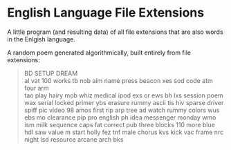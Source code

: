 English Language File Extensions
=============================

A little program (and resulting data) of all file extensions that are also words in the Enlgish language.

A random poem generated algorithmically, built entirely from file extensions:

>BD SETUP DREAM  
al vat 100 works tb nob aim name press beacon xes sod code atm four arm  
tao play hairy mob whiz medical ipod exs or 
ews bh lxs session poem wax serial locked primer 
ybs erasure rummy ascii tis hiv sparse driver spiff pic video 98 amos first 
rip 
arp tree ad watch 
rummy colors 
wus ebs mo 
clearance pip pro english ph idea messenger monday wmo ism 
milk sequence 
caps fat correct pub three blocks 110 more blue hdl saw value m start holly 
fez tnf male chorus kvs kick vac frame nrc 
>night lsd resource arcane arch bks 
